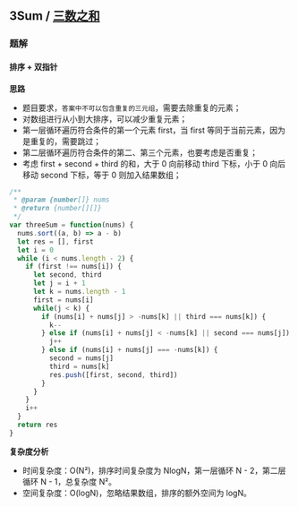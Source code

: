 ## 3Sum / [三数之和](https://leetcode-cn.com/problems/3sum/)

### 题解
#### 排序 + 双指针
**思路**
+ 题目要求，`答案中不可以包含重复的三元组`，需要去除重复的元素；
+ 对数组进行从小到大排序，可以减少重复元素；
+ 第一层循环遍历符合条件的第一个元素 first，当 first 等同于当前元素，因为是重复的，需要跳过；
+ 第二层循环遍历符合条件的第二、第三个元素，也要考虑是否重复；
+ 考虑 first + second + third 的和，大于 0 向前移动 third 下标，小于 0 向后移动 second 下标，等于 0 则加入结果数组；

```js
/**
 * @param {number[]} nums
 * @return {number[][]}
 */
var threeSum = function(nums) {
  nums.sort((a, b) => a - b)
  let res = [], first
  let i = 0
  while (i < nums.length - 2) {
    if (first !== nums[i]) {
      let second, third
      let j = i + 1
      let k = nums.length - 1
      first = nums[i]
      while(j < k) {
        if (nums[i] + nums[j] > -nums[k] || third === nums[k]) {
          k--
        } else if (nums[i] + nums[j] < -nums[k] || second === nums[j]) {
          j++
        } else if (nums[i] + nums[j] === -nums[k]) {
          second = nums[j]
          third = nums[k]
          res.push([first, second, third])
        }
      }
    }
    i++
  }
  return res
}
```

**复杂度分析**
+ 时间复杂度：O(N²)，排序时间复杂度为 NlogN，第一层循环 N - 2，第二层循环 N - 1，总复杂度 N²。
+ 空间复杂度：O(logN)，忽略结果数组，排序的额外空间为 logN。